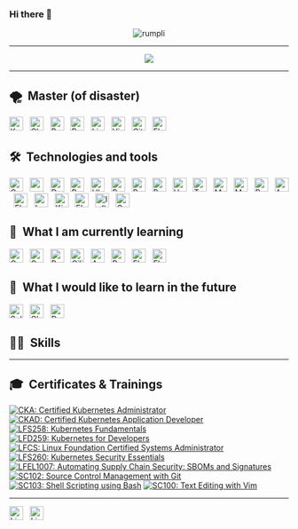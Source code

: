 ### Hi there 👋

<p align="center"> <img src="https://komarev.com/ghpvc/?username=rumpli" alt="rumpli" /> </p>

---

<p align="center">  
  <img src="https://quotes-github-readme.vercel.app/api?type=horizontal&theme=monokai" />
</p>

---

## 🌪️  Master (of disaster)

[<img src="https://img.shields.io/badge/Kubernetes-282C34?logo=kubernetes&logoColor=FFFFFF&labelColor=326CE5" alt="Kubernetes logo" title="Kubernetes" height="25" />][tech_tools_anchor]
&nbsp;
[<img src="https://img.shields.io/badge/CloudFoundry-282C34?logo=cloudfoundry&logoColor=FFFFFF&labelColor=0C9ED5" alt="CloudFoundry_logo" title="CloudFoundry" height="25" />][tech_tools_anchor]
&nbsp;
[<img src="https://img.shields.io/badge/BOSH-282C34?logo=bosh&logoColor=FFFFFF&labelColor=4AB0E1" alt="Bosh_logo" title="BOSH" height="25" />][tech_tools_anchor]
&nbsp;
[<img src="https://img.shields.io/badge/Bash-282C34?logo=gnubash&logoColor=FFFFFF&labelColor=4EAA25" alt="Bash_logo" title="Bash" height="25" />][tech_tools_anchor]
&nbsp;
[<img src="https://img.shields.io/badge/Linux-282C34?logo=linux&logoColor=FFFFFF&labelColor=FCC624" alt="Linux_logo" title="Linux" height="25" />][tech_tools_anchor]
&nbsp;
[<img src="https://img.shields.io/badge/Vim-282C34?logo=vim&logoColor=FFFFFF&labelColor=019733" alt="Vim_logo" title="Vim" height="25" />][tech_tools_anchor]
&nbsp;
[<img src="https://img.shields.io/badge/Git-282C34?logo=git&logoColor=FFFFFF&labelColor=F05032" alt="Git_logo" title="Git" height="25" />][tech_tools_anchor]
&nbsp;
[<img src="https://img.shields.io/badge/ElasticStack-282C34?logo=elasticstack&logoColor=FFFFFF&labelColor=005571" alt="Elasticstack_logo" title="ElasticStack" height="25" />][tech_tools_anchor]
&nbsp;

## 🛠  Technologies and tools

[<img src="https://img.shields.io/badge/Concourse-282C34?logo=concourse&logoColor=FFFFFF&labelColor=3398DC" alt="Concourse_logo" title="Concourse" height="25" />][tech_tools_anchor]
&nbsp;
[<img src="https://img.shields.io/badge/zsh-282C34?logo=zsh&logoColor=FFFFFF&labelColor=F15A24" alt="zsh_logo" title="zsh" height="25" />][tech_tools_anchor]
&nbsp;
[<img src="https://img.shields.io/badge/Docker-282C34?logo=docker&logoColor=FFFFFF&labelColor=2496ED" alt="Docker_logo" title="Docker" height="25" />][tech_tools_anchor]
&nbsp;
[<img src="https://img.shields.io/badge/Redhat-282C34?logo=redhat&logoColor=FFFFFF&labelColor=EE0000" alt="Redhat_logo" title="Redhat" height="25" />][tech_tools_anchor]
&nbsp;
[<img src="https://img.shields.io/badge/Ubuntu-282C34?logo=ubuntu&logoColor=FFFFFF&labelColor=E95420" alt="Ubuntu_logo" title="Ubuntu" height="25" />][tech_tools_anchor]
&nbsp;
[<img src="https://img.shields.io/badge/RabbitMQ-282C34?logo=rabbitmq&logoColor=FFFFFF&labelColor=FF6600" alt="Rabbitmq_logo" title="RabbitMQ" height="25" />][tech_tools_anchor]
&nbsp;
[<img src="https://img.shields.io/badge/Python-282C34?logo=python&logoColor=FFFFFF&labelColor=3776AB" alt="Python_logo" title="Python" height="25" />][tech_tools_anchor]
&nbsp;
[<img src="https://img.shields.io/badge/Ruby-282C34?logo=ruby&logoColor=FFFFFF&labelColor=CC342D" alt="Ruby_logo" title="Ruby" height="25" />][tech_tools_anchor]
&nbsp;
[<img src="https://img.shields.io/badge/Helm-282C34?logo=helm&logoColor=FFFFFF&labelColor=0F1689" alt="Helm_logo" title="Helm" height="25" />][tech_tools_anchor]
&nbsp;
[<img src="https://img.shields.io/badge/Terraform-282C34?logo=terraform&logoColor=FFFFFF&labelColor=844FBA" alt="Terraform_logo" title="Terraform" height="25" />][tech_tools_anchor]
&nbsp;
[<img src="https://img.shields.io/badge/MongoDB-282C34?logo=mongodb&logoColor=FFFFFF&labelColor=47A248" alt="Mongodb_logo" title="MongoDB" height="25" />][tech_tools_anchor]
&nbsp;
[<img src="https://img.shields.io/badge/MariaDB-282C34?logo=mariadb&logoColor=FFFFFF&labelColor=003545" alt="Mariadb_logo" title="MariaDB" height="25" />][tech_tools_anchor]
&nbsp;
[<img src="https://img.shields.io/badge/Redis-282C34?logo=redis&logoColor=FFFFFF&labelColor=DC382D" alt="Redis_logo" title="Redis" height="25" />][tech_tools_anchor]
&nbsp;
[<img src="https://img.shields.io/badge/Ansible-282C34?logo=ansible&logoColor=FFFFFF&labelColor=EE0000" alt="Ansible_logo" title="Ansible" height="25" />][tech_tools_anchor]
&nbsp;
[<img src="https://img.shields.io/badge/ElasticSearch-282C34?logo=elasticsearch&logoColor=FFFFFF&labelColor=005571" alt="Elasticsearch_logo" title="ElasticSearch" height="25" />][tech_tools_anchor]
&nbsp;
[<img src="https://img.shields.io/badge/Logstash-282C34?logo=logstash&logoColor=FFFFFF&labelColor=005571" alt="Logstash_logo" title="Logstash" height="25" />][tech_tools_anchor]
&nbsp;
[<img src="https://img.shields.io/badge/Kibana-282C34?logo=kibana&logoColor=FFFFFF&labelColor=005571" alt="Kibana_logo" title="Kibana" height="25" />][tech_tools_anchor]
&nbsp;
[<img src="https://img.shields.io/badge/ElasticCloudEnterprise-282C34?logo=elasticcloud&logoColor=FFFFFF&labelColor=005571" alt="Elasticcloud_logo" title="ElasticCloud" height="25" />][tech_tools_anchor]
&nbsp;
[<img src="https://img.shields.io/badge/InfluxDB-282C34?logo=influxdb&logoColor=FFFFFF&labelColor=22ADF6" alt="Influxdb_logo" title="InfluxDB" height="25" />][tech_tools_anchor]
&nbsp;
[<img src="https://img.shields.io/badge/Grafana-282C34?logo=grafana&logoColor=FFFFFF&labelColor=F46800" alt="Grafana_logo" title="Grafana" height="25" />][tech_tools_anchor]
&nbsp;

## 🌱  What I am currently learning

[<img src="https://img.shields.io/badge/OpenTofu-282C34?logo=opentofu&logoColor=FFFFFF&labelColor=FFDA18" alt="Opentofu_logo" title="OpenTofu" height="25" />][tech_tools_anchor]
&nbsp;
[<img src="https://img.shields.io/badge/Go-282C34?logo=go&logoColor=FFFFFF&labelColor=00ADD8" alt="Go_logo" title="Go" height="25" />][tech_tools_anchor]
&nbsp;
[<img src="https://img.shields.io/badge/PostgreSQL-282C34?logo=postgresql&logoColor=FFFFFF&labelColor=4169E1" alt="PostgreSQL_logo" title="PostgreSQL" height="25" />][tech_tools_anchor]
&nbsp;
[<img src="https://img.shields.io/badge/Cilium-282C34?logo=cilium&logoColor=FFFFFF&labelColor=F8C517" alt="Cilium_logo" title="Cilium" height="25" />][tech_tools_anchor]
&nbsp;
[<img src="https://img.shields.io/badge/Argo-282C34?logo=argo&logoColor=FFFFFF&labelColor=EF7B4D" alt="Argo_logo" title="Argo" height="25" />][tech_tools_anchor]
&nbsp;
[<img src="https://img.shields.io/badge/Prometheus-282C34?logo=prometheus&logoColor=FFFFFF&labelColor=E6522C" alt="Prometheus_logo" title="Prometheus" height="25" />][tech_tools_anchor]
&nbsp;
[<img src="https://img.shields.io/badge/FluentD-282C34?logo=fluentd&logoColor=FFFFFF&labelColor=0E83C8" alt="Fluentd_logo" title="FluentD" height="25" />][tech_tools_anchor]
&nbsp;
[<img src="https://img.shields.io/badge/FluentBit-282C34?logo=fluentbit&logoColor=FFFFFF&labelColor=49BDA5" alt="Fluentbit_logo" title="FluentBit" height="25" />][tech_tools_anchor]
&nbsp;

## 🔮  What I would like to learn in the future

[<img src="https://img.shields.io/badge/Solidity-282C34?logo=solidity&logoColor=FFFFFF&labelColor=363636" alt="Solidity_logo" title="Solidity" height="25" />][tech_tools_anchor]
&nbsp;
[<img src="https://img.shields.io/badge/ChaosMesh-282C34?logo=chaosmesh&logoColor=FFFFFF&labelColor=D55E75" alt="Chaosmesh_logo" title="ChaosMesh" height="25" />][tech_tools_anchor]
&nbsp;
[<img src="https://img.shields.io/badge/DnD-282C34?logo=dungeonsanddragons&logoColor=FFFFFF&labelColor=ED1C24" alt="Dnd_logo" title="DnD" height="25" />][tech_tools_anchor]
&nbsp;

## 💪🏻  Skills



[tech_tools_anchor]: #

<!--
**rumpli/rumpli** is a ✨ _special_ ✨ repository because its `README.md` (this file) appears on your GitHub profile.

Here are some ideas to get you started:

- 🔭 I’m currently working on ...
- 🌱 I’m currently learning ...
- 👯 I’m looking to collaborate on ...
- 🤔 I’m looking for help with ...
- 💬 Ask me about ...
- 📫 How to reach me: ...
- 😄 Pronouns: ...
- ⚡ Fun fact: ...
-->

---

## 🎓  Certificates & Trainings

<!--START_SECTION:badges-->
[![CKA: Certified Kubernetes Administrator](https://images.credly.com/size/110x110/images/8b8ed108-e77d-4396-ac59-2504583b9d54/cka_from_cncfsite__281_29.png)](http://www.credly.com/badges/efc9b2b8-8a1b-473e-a62d-c025202ddc14 "CKA: Certified Kubernetes Administrator")
[![CKAD: Certified Kubernetes Application Developer](https://images.credly.com/size/110x110/images/f88d800c-5261-45c6-9515-0458e31c3e16/ckad_from_cncfsite.png)](http://www.credly.com/badges/286757c3-ea16-48ec-b23d-4787c624664e "CKAD: Certified Kubernetes Application Developer")
[![LFS258: Kubernetes Fundamentals](https://images.credly.com/size/110x110/images/9e4096f6-038b-4c0a-ad60-832ef84cbf14/LF_logobadge.png)](http://www.credly.com/badges/fc67b0c9-d0aa-458f-8137-704fe865030e "LFS258: Kubernetes Fundamentals")
[![LFD259: Kubernetes for Developers](https://images.credly.com/size/110x110/images/5c15c611-e2dc-44ad-b39e-503bed8804c7/LF_logobadge.png)](http://www.credly.com/badges/9ce83fd2-7c07-4806-b2b0-44c67b730985 "LFD259: Kubernetes for Developers")
[![LFCS: Linux Foundation Certified Systems Administrator](https://images.credly.com/size/110x110/images/1e6611ca-8afe-4ecc-ad4d-305fba52ee7e/1_LFCS-600x600.png)](http://www.credly.com/badges/4da1ed4a-efda-42b4-984a-984ff57bab55 "LFCS: Linux Foundation Certified Systems Administrator")
[![LFS260: Kubernetes Security Essentials](https://images.credly.com/size/110x110/images/6157ec8e-09df-4704-a18b-470487576817/LF_logobadge.png)](http://www.credly.com/badges/73e7e102-df32-4d11-8b96-e144891966d0 "LFS260: Kubernetes Security Essentials")
[![LFEL1007: Automating Supply Chain Security: SBOMs and Signatures](https://images.credly.com/size/110x110/images/3ca1d92e-0ffb-49bd-ba51-7b680fcb0c35/image.png)](http://www.credly.com/badges/df7f8462-2656-4418-a24a-6148f50ad710 "LFEL1007: Automating Supply Chain Security: SBOMs and Signatures")
[![SC102: Source Control Management with Git](https://images.credly.com/size/110x110/images/29ad7ced-93b0-4543-b84c-3c6ccc183405/image.png)](http://www.credly.com/badges/d644b1d7-e914-4182-8ac1-217ee566c6b3 "SC102: Source Control Management with Git")
[![SC103: Shell Scripting using Bash](https://images.credly.com/size/110x110/images/62ed61bd-120c-487b-8d0f-aea54f414b2b/image.png)](http://www.credly.com/badges/55c04a23-8bcc-49d9-8d3a-983dc0c1936d "SC103: Shell Scripting using Bash")
[![SC100: Text Editing with Vim](https://images.credly.com/size/110x110/images/102aa232-41cf-4187-9cda-b0efb0ba63a4/image.png)](http://www.credly.com/badges/80afaae5-eaa8-4f38-825c-7899ce9dfafb "SC100: Text Editing with Vim")
<!--END_SECTION:badges-->

---

[<img src="https://img.shields.io/badge/LinkedIn-282C34?logo=linkedin&logoColor=FFFFFF&labelColor=0A66C2" alt="Linkedin_logo" title="LinkedIn" height="25" />](https://www.linkedin.com/in/englert/)
&nbsp;
[<img src="https://img.shields.io/badge/LinuxFoundation-282C34?logo=linuxfoundation&logoColor=FFFFFF&labelColor=003366" alt="Linuxfoundation_logo" title="LinuxFoundation" height="25" />](https://openprofile.dev/profile/Rumpli)
&nbsp;
